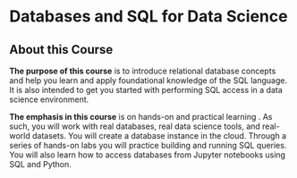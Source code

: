 # Databases and SQL for Data Science

## About this Course

**The purpose of this course** is to introduce relational database concepts and help you learn and apply foundational knowledge of the SQL language. It is also intended to get you started with performing SQL access in a data science environment.  

**The emphasis in this course** is on hands-on and practical learning . As such, you will work with real databases, real data science tools, and real-world datasets. You will create a database instance in the cloud. Through a series of hands-on labs you will practice building and running SQL queries. You will also learn how to access databases from Jupyter notebooks using SQL and Python.
